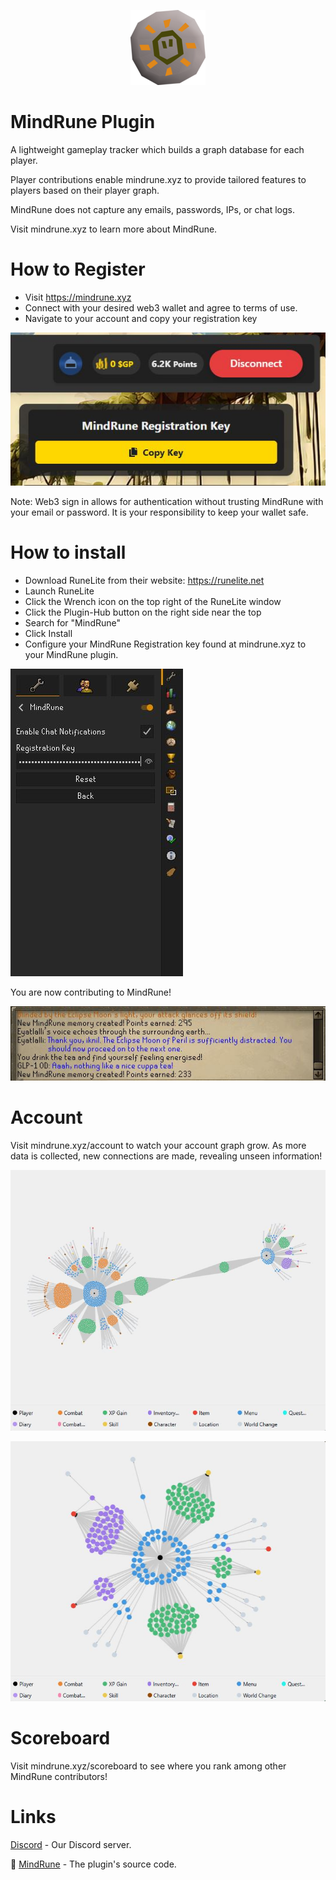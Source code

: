 <p align="center">
  <img src="mind-rune.webp" alt="MindRune">
</p>

# MindRune Plugin

A lightweight gameplay tracker which builds a graph database for each player.

Player contributions enable mindrune.xyz to provide tailored features to players based on their player graph.

MindRune does not capture any emails, passwords, IPs, or chat logs.

Visit mindrune.xyz to learn more about MindRune.

# How to Register

- Visit https://mindrune.xyz
- Connect with your desired web3 wallet and agree to terms of use.
- Navigate to your account and copy your registration key

![MindRune Registration](mindrune-registration.JPG)

Note: Web3 sign in allows for authentication without trusting MindRune with your email or password. It is your responsibility to keep your wallet safe.

# How to install

- Download RuneLite from their website: https://runelite.net
- Launch RuneLite
- Click the Wrench icon on the top right of the RuneLite window
- Click the Plugin-Hub button on the right side near the top
- Search for "MindRune"
- Click Install
- Configure your MindRune Registration key found at mindrune.xyz to your MindRune plugin.

![MindRune Menu](mindrune-menu-1.JPG)

You are now contributing to MindRune!

![MindRune Memoery](mindrune-memory.JPG)

# Account

Visit mindrune.xyz/account to watch your account graph grow. As more data is collected, new connections are made, revealing unseen information!

![Graph1](Capture.JPG)

![Graph2](Capture2.JPG)

# Scoreboard

Visit mindrune.xyz/scoreboard to see where you rank among other MindRune contributors!

# Links

[Discord](https://discord.gg/74S5vRkNP7) - Our Discord server.

🔌 [MindRune](https://github.com/MineRune/mindrune-plugin) - The plugin's source code.
